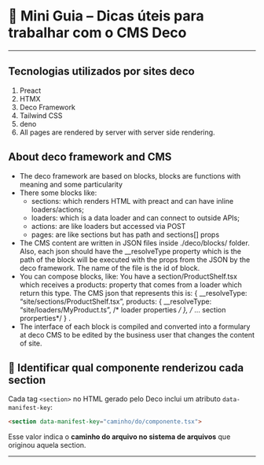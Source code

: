 # 📘 Mini Guia – Dicas úteis para trabalhar com o CMS Deco

---
## Tecnologias utilizados por sites deco

1. Preact
2. HTMX
3. Deco Framework
4. Tailwind CSS
5. deno
6. All pages are rendered by server with server side rendering.

## About deco framework and CMS

- The deco framework are based on blocks, blocks are functions with meaning and some particularity
- There some blocks like:
    - sections: which renders HTML with preact and can have inline loaders/actions;
    - loaders: which is a data loader and can connect to outside APIs;
    - actions: are like loaders but accessed via POST
    - pages: are like sections but has path and sections[] props
- The CMS content are written in JSON files inside ./deco/blocks/ folder. Also, each json should have the __resolveType property which is the path of the block will be executed with the props from the JSON by the deco framework. The name of the file is the id of block.
- You can compose blocks, like: You have a section/ProductShelf.tsx which receives a products: property that comes from a loader which return this type. The CMS json that represents  this is: { __resolveType: “site/sections/ProductShelf.tsx”, products: { __resolveType: “site/loaders/MyProduct.ts”, /* loader properties */ }, /* … section prorperties*/ } . 
- The interface of each block is compiled and converted into a formulary at deco CMS to be edited by the business user that changes the content of site.

## 🧠 Identificar qual componente renderizou cada section

Cada tag `<section>` no HTML gerado pelo Deco inclui um atributo `data-manifest-key`:

```html
<section data-manifest-key="caminho/do/componente.tsx">
```

Esse valor indica o **caminho do arquivo no sistema de arquivos** que originou aquela section.

---

